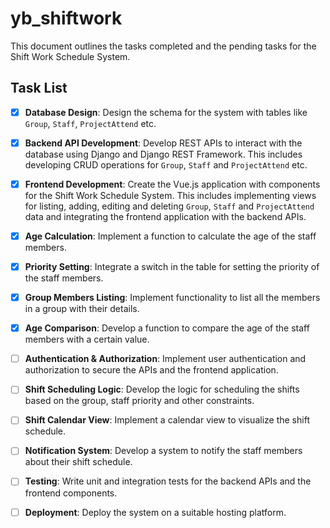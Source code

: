 # yb_shiftwork

This document outlines the tasks completed and the pending tasks for the Shift Work Schedule System.

## Task List

- [x] **Database Design**: Design the schema for the system with tables like `Group`, `Staff`, `ProjectAttend` etc.
- [x] **Backend API Development**: Develop REST APIs to interact with the database using Django and Django REST Framework. This includes developing CRUD operations for `Group`, `Staff` and `ProjectAttend` etc.
- [x] **Frontend Development**: Create the Vue.js application with components for the Shift Work Schedule System. This includes implementing views for listing, adding, editing and deleting `Group`, `Staff` and `ProjectAttend` data and integrating the frontend application with the backend APIs.
- [x] **Age Calculation**: Implement a function to calculate the age of the staff members.
- [x] **Priority Setting**: Integrate a switch in the table for setting the priority of the staff members.
- [x] **Group Members Listing**: Implement functionality to list all the members in a group with their details.
- [x] **Age Comparison**: Develop a function to compare the age of the staff members with a certain value.
- [ ] **Authentication & Authorization**: Implement user authentication and authorization to secure the APIs and the frontend application.
- [ ] **Shift Scheduling Logic**: Develop the logic for scheduling the shifts based on the group, staff priority and other constraints.
- [ ] **Shift Calendar View**: Implement a calendar view to visualize the shift schedule.
- [ ] **Notification System**: Develop a system to notify the staff members about their shift schedule.
- [ ] **Testing**: Write unit and integration tests for the backend APIs and the frontend components.
- [ ] **Deployment**: Deploy the system on a suitable hosting platform.

